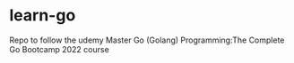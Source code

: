# learn-go
Repo to follow the udemy Master Go (Golang) Programming:The Complete Go Bootcamp 2022 course
